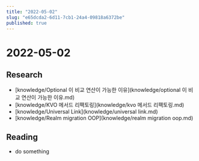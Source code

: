 ```yaml
---
title: "2022-05-02"
slug: "e65dcda2-6d11-7cb1-24a4-09818a6372be"
published: true
---
```


# 2022-05-02

## Research

- [knowledge/Optional 이 비교 연산이 가능한 이유](knowledge/optional 이 비교 연산이 가능한 이유.md)
- [knowledge/KVO 메서드 리팩토링](knowledge/kvo 메서드 리팩토링.md)
- [knowledge/Universal Link](knowledge/universal link.md)
- [knowledge/Realm migration OOP](knowledge/realm migration oop.md)

## Reading

- do something